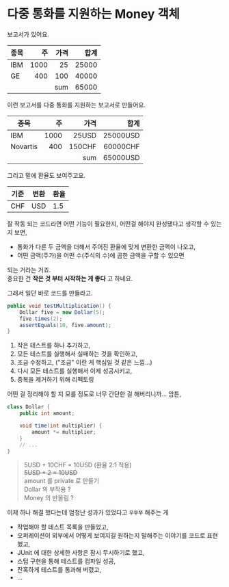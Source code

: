 # 다중 통화를 지원하는 Money 객체

보고서가 있어요.

|종목|주|가격|합계|
|---|--:|--:|--:|
|IBM|1000|25|25000|
|GE|400|100|40000|
|||sum|65000|

이런 보고서를 다중 통화를 지원하는 보고서로 만들어요.

|종목|주|가격|합계|
|---|--:|--:|--:|
|IBM|1000|25USD|25000USD|
|Novartis|400|150CHF|60000CHF|
|||sum|65000USD|

그리고 밑에 환율도 보여주고요.

|기준|변환|환율|
|---|---|---|
|CHF|USD|1.5|

잘 작동 되는 코드라면 어떤 기능이 필요한지, 어떤걸 해야지 완성됐다고 생각할 수 있는지 보면,

- 통화가 다른 두 금액을 더해서 주어진 환율에 맞게 변환한 금액이 나오고,
- 어떤 금액(주가)을 어떤 수(주식의 수)에 곱한 금액을 구할 수 있으면

되는 거라는 거죠.  
중요한 건 **작은 것 부터 시작하는 게 좋다** 고 하네요. 

그래서 일단 바로 코드를 만들라고.

```java
public void testMultiplication() {
    Dollar five = new Dollar(5);
    five.times(2);
    assertEquals(10, five.amount);
}
```

1. 작은 테스트를 하나 추가하고,
2. 모든 테스트를 실행해서 실패하는 것을 확인하고,
3. 조금 수정하고, ("조금" 이란 게 핵심일 것 같은 느낌...)
4. 다시 모든 테스트를 실행해서 이제 성공시키고,
5. 중복을 제거하기 위해 리펙토링

어떤 걸 정리해야 할 지 모를 정도로 너무 간단한 걸 해버리니까... 
암튼, 
```java
class Dollar {
    public int amount;

    void time(int multiplier) {
        amount *= multiplier; 
    }
    // ...
}
```

> 5USD + 10CHF = 10USD (환율 2:1 적용)  
> ~~5USD * 2 = 10USD~~  
> amount 를 private 로 만들기  
> Dollar 의 부작용 ?  
> Money 의 반올림 ?

이제 하나 해결 했다는데 엄청난 성과가 있었다고 `우쭈쭈` 해주는 게
- 작업해야 할 테스트 목록을 만들었고,
- 오퍼레이션이 외부에서 어떻게 보여지길 원하는지 말해주는 이야기를 코드로 표현했고,
- JUnit 에 대한 상세한 사항은 잠시 무시하기로 했고,
- 스텁 구현을 통해 테스트를 컴파일 성공,
- 잔혹하게 테스트를 통과해 버렸고,
- ...
